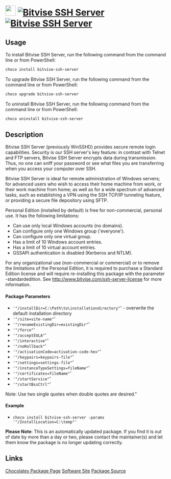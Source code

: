 ﻿# <img src="https://cdn.jsdelivr.net/gh/mkevenaar/chocolatey-packages@8855d884e1b0fbe873de697d8f004dcea104c920/icons/bitvise-ssh-server.png" width="32" height="32"/> [![Bitvise SSH Server](https://img.shields.io/chocolatey/v/bitvise-ssh-server.svg?label=Bitvise+SSH+Server)](https://chocolatey.org/packages/bitvise-ssh-server) [![Bitvise SSH Server](https://img.shields.io/chocolatey/dt/bitvise-ssh-server.svg)](https://chocolatey.org/packages/bitvise-ssh-server)

## Usage
To install Bitvise SSH Server, run the following command from the command line or from PowerShell:
```powershell
choco install bitvise-ssh-server
```

To upgrade Bitvise SSH Server, run the following command from the command line or from PowerShell:
```powershell
choco upgrade bitvise-ssh-server
```

To uninstall Bitvise SSH Server, run the following command from the command line or from PowerShell:
```powershell
choco uninstall bitvise-ssh-server
```

## Description
Bitvise SSH Server (previously WinSSHD) provides secure remote login capabilities. Security is our SSH server's key feature: in contrast with Telnet and FTP servers, Bitvise SSH Server encrypts data during transmission. Thus, no one can sniff your password or see what files you are transferring when you access your computer over SSH.

Bitvise SSH Server is ideal for remote administration of Windows servers; for advanced users who wish to access their home machine from work, or their work machine from home; as well as for a wide spectrum of advanced tasks, such as establishing a VPN using the SSH TCP/IP tunneling feature, or providing a secure file depository using SFTP.

Personal Edition (installed by default) is free for non-commercial, personal use.  It has the following limitations:

* Can use only local Windows accounts (no domains).
* Can configure only one Windows group ('everyone').
* Can configure only one virtual group.
* Has a limit of 10 Windows account entries.
* Has a limit of 10 virtual account entries.
* GSSAPI authentication is disabled (Kerberos and NTLM).

For any organizational use (non-commercial or commercial) or to remove the limitations of the Personal Edition, it is required to purchase a Standard Edition license and will require re-installing this package with the parameter -standardedition.  See http://www.bitvise.com/ssh-server-license for more information.

#### Package Parameters

* `'"/installDir=C:\Path\to\installationdirectory"`' - overwrite the default installation directory
* `'"/site=site-name"`'
* `'"/renameExistingDir=existingDir"`'
* `'"/force"`'
* `'"/acceptEULA"`'
* `'"/interactive"`'
* `'"/noRollback"`'
* `'"/activationCode=activation-code-hex"`'
* `'"/keypairs=keypairs-file"`'
* `'"/settings=settings-file"`'
* `'"/instanceTypeSettings=fileName"`'
* `'"/certificates=fileName"`'
* `'"/startService"`'
* `'"/startBssCtrl"`'

Note: Use two single quotes when double quotes are desired."

#### Example
* `choco install bitvise-ssh-server -params '"/InstallLocation=C:\temp"'`

**Please Note**: This is an automatically updated package. If you find it is
out of date by more than a day or two, please contact the maintainer(s) and
let them know the package is no longer updating correctly.


## Links
[Chocolatey Package Page](https://chocolatey.org/packages/bitvise-ssh-server)
[Software Site](http://www.bitvise.com/ssh-server)
[Package Source](https://github.com/mkevenaar/chocolatey-packages/tree/master/automatic/bitvise-ssh-server)

